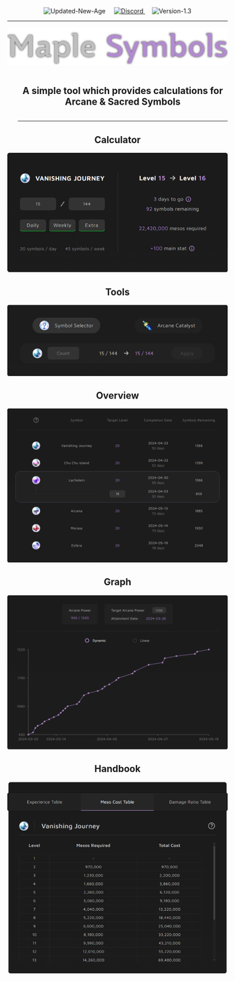 <div align="center">
  <img src="https://img.shields.io/badge/update-new_age-red" alt="Updated-New-Age"/>
  &nbsp; &nbsp;
  <a target="_blank" href="https://discord.com/invite/FTMgy2ZKPK">
    <img src="https://discordapp.com/api/guilds/1126041321816203374/widget.png?style=shield" alt="Discord"/>
  </a>
  &nbsp; &nbsp;
  <img src="https://img.shields.io/badge/version-1.3-red" alt="Version-1.3"/>
  <hr></hr>
</div>

<div align="center">
  <img src="/public/main/logo-lg.webp" alt="Maple Symbols Logo" width="700" />
</div>

<div id="user-content-toc">
  <ul>
    <summary align="center">
        <h2 style="display: inline-block;">
          A simple tool which provides calculations for Arcane & Sacred Symbols
        </h1>
    </summary>
    <hr></hr>
  </ul>
</div>

<h2 align="center">Calculator</h2>

<div align="center">
  <img src="/public/github/calculator.png" alt="Calculator UI"/>
</div>

<h2 align="center">Tools</h2>

<div align="center">
  <img src="/public/github/tools.png" alt="Tools UI"/>
</div>

<h2 align="center">Overview</h2>

<div align="center">
  <img src="/public/github/overview.png" alt="Overview UI"/>
</div>

<h2 align="center">Graph</h2>

<div align="center">
  <img src="/public/github/graph.png" alt="Graph UI"/>
</div>

<h2 align="center">Handbook</h2>

<div align="center">
  <img src="/public/github/handbook.png" alt="Handbook UI"/>
</div>
